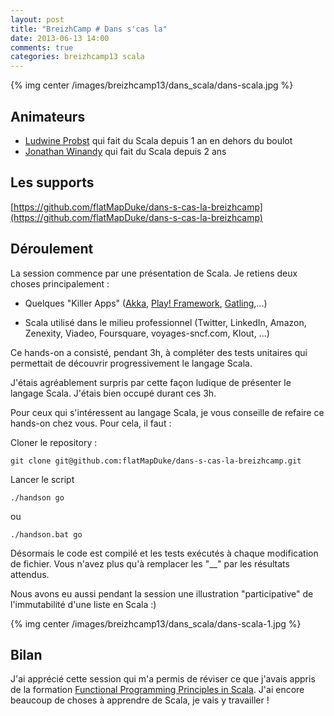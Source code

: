 ```yaml
---
layout: post
title: "BreizhCamp # Dans s'cas la"
date: 2013-06-13 14:00
comments: true
categories: breizhcamp13 scala
---
```


{% img center /images/breizhcamp13/dans_scala/dans-scala.jpg %}

## Animateurs

* [Ludwine Probst](https://twitter.com/nivdul) qui fait du Scala depuis 1 an en dehors du boulot
* [Jonathan Winandy](https://twitter.com/ahoy_jon) qui fait du Scala depuis 2 ans

## Les supports

[https://github.com/flatMapDuke/dans-s-cas-la-breizhcamp](https://github.com/flatMapDuke/dans-s-cas-la-breizhcamp)

## Déroulement 
La session commence par une présentation de Scala. Je retiens deux choses principalement :

* Quelques "Killer Apps" ([Akka](http://akka.io/), [Play! Framework](http://www.playframework.com/), [Gatling](http://gatling-tool.org/),...)

* Scala utilisé dans le milieu professionnel (Twitter, LinkedIn, Amazon, Zenexity, Viadeo, Foursquare, voyages-sncf.com, Klout, ...)

Ce hands-on a consisté, pendant 3h, à compléter des tests unitaires qui permettait de découvrir progressivement le langage Scala.

J'étais agréablement surpris par cette façon ludique de présenter le langage Scala. J'étais bien occupé durant ces 3h.

Pour ceux qui s'intéressent au langage Scala, je vous conseille de refaire ce hands-on chez vous. Pour cela, il faut :

Cloner le repository :

```
git clone git@github.com:flatMapDuke/dans-s-cas-la-breizhcamp.git
```
Lancer le script 

```
./handson go
```

ou

```
./handson.bat go
```

Désormais le code est compilé et les tests exécutés à chaque modification de fichier. Vous n'avez plus qu'à remplacer les "__" par les résultats attendus.

Nous avons eu aussi pendant la session une illustration "participative" de l'immutabilité d'une liste en Scala :)

{% img center /images/breizhcamp13/dans_scala/dans-scala-1.jpg %}

## Bilan

J'ai apprécié cette session qui m'a permis de réviser ce que j'avais appris de la formation [Functional Programming Principles in Scala](https://www.coursera.org/course/progfun). J'ai encore beaucoup de choses à apprendre de Scala, je vais y travailler !
